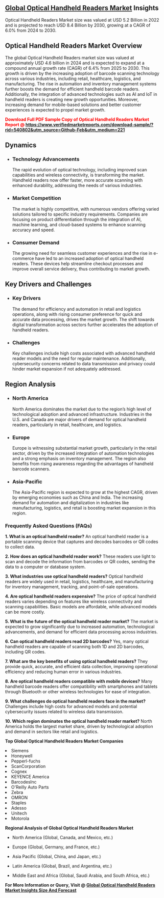 <h2><a href="https://www.verifiedmarketreports.com/download-sample/?rid=540802&amp;utm_source=Github&amp;utm_medium=221" target="_blank">Global Optical Handheld Readers Market</a> Insights</h2><p>Optical Handheld Readers Market size was valued at USD 5.2 Billion in 2022 and is projected to reach USD 8.4 Billion by 2030, growing at a CAGR of 6.0% from 2024 to 2030.</p><p> <h2>Optical Handheld Readers Market Overview</h2> <p>The global Optical Handheld Readers market size was valued at approximately USD 4.6 billion in 2024 and is expected to expand at a compound annual growth rate (CAGR) of 6.4% from 2025 to 2030. This growth is driven by the increasing adoption of barcode scanning technology across various industries, including retail, healthcare, logistics, and manufacturing. The rise in automation and inventory management systems further boosts the demand for efficient handheld barcode readers. Additionally, the integration of advanced technologies such as AI and IoT in handheld readers is creating new growth opportunities. Moreover, increasing demand for mobile-based solutions and better customer experiences is expected to propel market growth.</p> <p><strong><p><span class=""><span style="color: #ff0000;"><strong>Download Full PDF Sample Copy of Optical Handheld Readers Market Report</strong> @ </span><a href="https://www.verifiedmarketreports.com/download-sample/?rid=540802&amp;utm_source=Github-Feb&amp;utm_medium=221" target="_blank">https://www.verifiedmarketreports.com/download-sample/?rid=540802&amp;utm_source=Github-Feb&amp;utm_medium=221</a></span></p></strong></p> <h2>Dynamics</h2> <ul> <li><h3>Technology Advancements</h3> The rapid evolution of optical technology, including improved scan capabilities and wireless connectivity, is transforming the market. Handheld readers now offer faster, more accurate scanning with enhanced durability, addressing the needs of various industries.</li> <li><h3>Market Competition</h3> The market is highly competitive, with numerous vendors offering varied solutions tailored to specific industry requirements. Companies are focusing on product differentiation through the integration of AI, machine learning, and cloud-based systems to enhance scanning accuracy and speed.</li> <li><h3>Consumer Demand</h3> The growing need for seamless customer experiences and the rise in e-commerce have led to an increased adoption of optical handheld readers. These devices help streamline checkout processes and improve overall service delivery, thus contributing to market growth.</li> </ul> <h2>Key Drivers and Challenges</h2> <ul> <li><h3>Key Drivers</h3> The demand for efficiency and automation in retail and logistics operations, along with rising consumer preference for quick and accurate data processing, drives the market growth. The shift towards digital transformation across sectors further accelerates the adoption of handheld readers.</li> <li><h3>Challenges</h3> Key challenges include high costs associated with advanced handheld reader models and the need for regular maintenance. Additionally, cybersecurity concerns related to data transmission and privacy could hinder market expansion if not adequately addressed.</li> </ul> <h2>Region Analysis</h2> <ul> <li><h3>North America</h3> North America dominates the market due to the region’s high level of technological adoption and advanced infrastructure. Industries in the U.S. and Canada are major drivers of demand for optical handheld readers, particularly in retail, healthcare, and logistics.</li> <li><h3>Europe</h3> Europe is witnessing substantial market growth, particularly in the retail sector, driven by the increased integration of automation technologies and a strong emphasis on inventory management. The region also benefits from rising awareness regarding the advantages of handheld barcode scanners.</li> <li><h3>Asia-Pacific</h3> The Asia-Pacific region is expected to grow at the highest CAGR, driven by emerging economies such as China and India. The increasing demand for automation and digitalization in industries like manufacturing, logistics, and retail is boosting market expansion in this region.</li> </ul> <h3>Frequently Asked Questions (FAQs)</h3> <p><strong>1. What is an optical handheld reader?</strong> An optical handheld reader is a portable scanning device that captures and decodes barcodes or QR codes to collect data.</p> <p><strong>2. How does an optical handheld reader work?</strong> These readers use light to scan and decode the information from barcodes or QR codes, sending the data to a computer or database system.</p> <p><strong>3. What industries use optical handheld readers?</strong> Optical handheld readers are widely used in retail, logistics, healthcare, and manufacturing for inventory management, tracking, and point-of-sale operations.</p> <p><strong>4. Are optical handheld readers expensive?</strong> The price of optical handheld readers varies depending on features like wireless connectivity and scanning capabilities. Basic models are affordable, while advanced models can be more costly.</p> <p><strong>5. What is the future of the optical handheld reader market?</strong> The market is expected to grow significantly due to increased automation, technological advancements, and demand for efficient data processing across industries.</p> <p><strong>6. Can optical handheld readers read 2D barcodes?</strong> Yes, many optical handheld readers are capable of scanning both 1D and 2D barcodes, including QR codes.</p> <p><strong>7. What are the key benefits of using optical handheld readers?</strong> They provide quick, accurate, and efficient data collection, improving operational efficiency and reducing human error in various industries.</p> <p><strong>8. Are optical handheld readers compatible with mobile devices?</strong> Many handheld barcode readers offer compatibility with smartphones and tablets through Bluetooth or other wireless technologies for ease of integration.</p> <p><strong>9. What challenges do optical handheld readers face in the market?</strong> Challenges include high costs for advanced models and potential cybersecurity issues related to wireless data transmission.</p> <p><strong>10. Which region dominates the optical handheld reader market?</strong> North America holds the largest market share, driven by technological adoption and demand in sectors like retail and logistics.</p> </p><p><strong>Top Global Optical Handheld Readers Market Companies</strong></p><div data-test-id=""><p><li>Siemens</li><li> Honeywell</li><li> Pepperl-fuchs</li><li> ScanCorporation</li><li> Cognex</li><li> KEYENCE America</li><li> BarcodesInc</li><li> O'Reilly Auto Parts</li><li> Zebra</li><li> OMRON</li><li> Staples</li><li> Adesso</li><li> Unitech</li><li> Motorola</li></p><div><strong>Regional Analysis of&nbsp;Global Optical Handheld Readers Market</strong></div><ul><li dir="ltr"><p dir="ltr">North America&nbsp;(Global, Canada, and Mexico, etc.)</p></li><li dir="ltr"><p dir="ltr">Europe (Global, Germany, and France, etc.)</p></li><li dir="ltr"><p dir="ltr">Asia Pacific&nbsp;(Global, China, and Japan, etc.)</p></li><li dir="ltr"><p dir="ltr">Latin America&nbsp;(Global, Brazil, and Argentina, etc.)</p></li><li dir="ltr">Middle East and Africa&nbsp;(Global, Saudi Arabia, and South Africa, etc.)</li></ul><p><strong>For More Information or Query, Visit @&nbsp;</strong><strong><a href="https://www.verifiedmarketreports.com/product/optical-handheld-readers-market-size-and-forecast/?utm_source=Github&amp;utm_medium=221" target="_blank">Global Optical Handheld Readers Market Insights Size And Forecast</a></strong></p></div>
